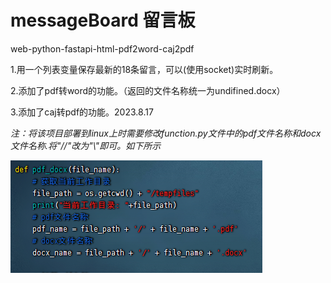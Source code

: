 # messageBoard 留言板
web-python-fastapi-html-pdf2word-caj2pdf

1.用一个列表变量保存最新的18条留言，可以(使用socket)实时刷新。

2.添加了pdf转word的功能。（返回的文件名称统一为undifined.docx）

3.添加了caj转pdf的功能。2023.8.17

<i>
注：将该项目部署到linux上时需要修改function.py文件中的pdf文件名称和docx文件名称.将"//"改为"\"即可。如下所示

![image-20230818095045966](./img/image-20230818095045966.png)<i>
